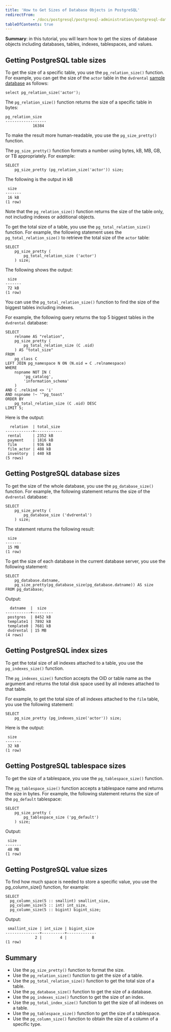 ```yaml
---
title: 'How to Get Sizes of Database Objects in PostgreSQL'
redirectFrom: 
            - /docs/postgresql/postgresql-administration/postgresql-database-indexes-table-size/
tableOfContents: true
---
```


**Summary**: in this tutorial, you will learn how to get the sizes of database objects including databases, tables, indexes, tablespaces, and values.



## Getting PostgreSQL table sizes



To get the size of a specific table, you use the `pg_relation_size()` function. For example, you can get the size of the `actor` table in the `dvdrental` [sample database](https://www.postgresqltutorial.com/postgresql-getting-started/postgresql-sample-database/) as follows:



```
select pg_relation_size('actor');
```



The `pg_relation_size()` function returns the size of a specific table in bytes:



```
pg_relation_size
------------------
            16384
```



To make the result more human-readable, you use the `pg_size_pretty()` function.



The `pg_size_pretty()` function formats a number using bytes, kB, MB, GB, or TB appropriately. For example:



```
SELECT
    pg_size_pretty (pg_relation_size('actor')) size;
```



The following is the output in kB



```
 size
-------
 16 kB
(1 row)
```



Note that the `pg_relation_size()` function returns the size of the table only, not including indexes or additional objects.



To get the total size of a table, you use the `pg_total_relation_size()` function. For example, the following statement uses the `pg_total_relation_size()` to retrieve the total size of the `actor` table:



```
SELECT
    pg_size_pretty (
        pg_total_relation_size ('actor')
    ) size;
```



The following shows the output:



```
 size
-------
 72 kB
(1 row)
```



You can use the `pg_total_relation_size()` function to find the size of the biggest tables including indexes.



For example, the following query returns the top 5 biggest tables in the `dvdrental` database:



```
SELECT
    relname AS "relation",
    pg_size_pretty (
        pg_total_relation_size (C .oid)
    ) AS "total_size"
FROM
    pg_class C
LEFT JOIN pg_namespace N ON (N.oid = C .relnamespace)
WHERE
    nspname NOT IN (
        'pg_catalog',
        'information_schema'
    )
AND C .relkind <> 'i'
AND nspname !~ '^pg_toast'
ORDER BY
    pg_total_relation_size (C .oid) DESC
LIMIT 5;
```



Here is the output:



```
  relation  | total_size
------------+------------
 rental     | 2352 kB
 payment    | 1816 kB
 film       | 936 kB
 film_actor | 488 kB
 inventory  | 440 kB
(5 rows)
```



## Getting PostgreSQL database sizes



To get the size of the whole database, you use the `pg_database_size()` function. For example, the following statement returns the size of the `dvdrental` database:



```
SELECT
    pg_size_pretty (
        pg_database_size ('dvdrental')
    ) size;
```



The statement returns the following result:



```
 size
-------
 15 MB
(1 row)
```



To get the size of each database in the current database server, you use the following statement:



```
SELECT
    pg_database.datname,
    pg_size_pretty(pg_database_size(pg_database.datname)) AS size
FROM pg_database;
```



Output:



```
  datname  |  size
-----------+---------
 postgres  | 8452 kB
 template1 | 7892 kB
 template0 | 7681 kB
 dvdrental | 15 MB
(4 rows)
```



## Getting PostgreSQL index sizes



To get the total size of all indexes attached to a table, you use the `pg_indexes_size()` function.



The `pg_indexes_size()` function accepts the OID or table name as the argument and returns the total disk space used by all indexes attached to that table.



For example, to get the total size of all indexes attached to the `film` table, you use the following statement:



```
SELECT
    pg_size_pretty (pg_indexes_size('actor')) size;
```



Here is the output:



```
 size
-------
 32 kB
(1 row)
```



## Getting PostgreSQL tablespace sizes



To get the size of a tablespace, you use the `pg_tablespace_size()` function.



The `pg_tablespace_size()` function accepts a tablespace name and returns the size in bytes. For example, the following statement returns the size of the `pg_default` tablespace:



```
SELECT
    pg_size_pretty (
        pg_tablespace_size ('pg_default')
    ) size;
```



Output:



```
 size
-------
 48 MB
(1 row)
```



## Getting PostgreSQL value sizes



To find how much space is needed to store a specific value, you use the pg_column_size() function, for example:



```
SELECT
  pg_column_size(5 :: smallint) smallint_size,
  pg_column_size(5 :: int) int_size,
  pg_column_size(5 :: bigint) bigint_size;
```



Output:



```
 smallint_size | int_size | bigint_size
---------------+----------+-------------
             2 |        4 |           8
(1 row)
```



## Summary



- Use the `pg_size_pretty()` function to format the size.
- Use the `pg_relation_size()` function to get the size of a table.
- Use the `pg_total_relation_size()` function to get the total size of a table.
- Use the `pg_database_size()` function to get the size of a database.
- Use the `pg_indexes_size()` function to get the size of an index.
- Use the `pg_total_index_size()` function to get the size of all indexes on a table.
- Use the `pg_tablespace_size()` function to get the size of a tablespace.
- Use the `pg_column_size()` function to obtain the size of a column of a specific type.
